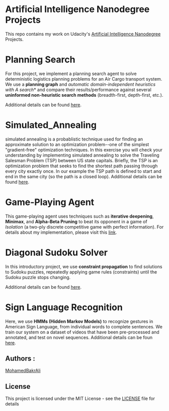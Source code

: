 Artificial Intelligence Nanodegree Projects
===========================================
This repo contains my work on Udacity's [Artificial Intelligence Nanodegree](https://www.udacity.com/course/artificial-intelligence-nanodegree--nd889) Projects.

# Planning Search

For this project, we implement a planning search agent to solve deterministic logistics planning problems for an Air Cargo transport system. We use a **planning graph** and **automatic domain-independent heuristics with A* search** and compare their results/performance against several **uninformed non-heuristic search methods** (breadth-first, depth-first, etc.).

Additional details can be found [here](./AIND-Planning/README.md).

# Simulated_Annealing

simulated annealing is a probablistic technique used for finding an approximate solution to an optimization problem--one of the simplest "gradient-free" optimization techniques. In this exercise you will check your understanding by implementing simulated annealing to solve the Traveling Salesman Problem (TSP) between US state capitals.  Briefly, the TSP is an optimization problem that seeks to find the shortest path passing through every city exactly once.  In our example the TSP path is defined to start and end in the same city (so the path is a closed loop).
Additional details can be found [here](./AIND-Planning/README.md).

# Game-Playing Agent

This game-playing agent uses techniques such as **iterative deepening**, **Minimax**, and **Alpha-Beta Pruning** to beat its opponent in a game of *Isolation* (a two-ply discrete competitive game with perfect information).
For details about my implementation, please visit this [link](./AIND-Isolation/README.md).

# Diagonal Sudoku Solver

In this introductory project, we use **constraint propagation** to find solutions to Sudoku puzzles, repeatedly applying game rules (constraints) until the Sudoku puzzle stops changing.

Additional details can be found [here](./AIND-Sudoku-solution/README.md).


# Sign Language Recognition

Here, we use **HMMs (Hidden Markov Models)** to recognize gestures in American Sign Language, from individual words to complete sentences. We train our system on a dataset of videos that have been pre-processed and annotated, and test on novel sequences.
Additional details can be foun [here](./AIND-Recognizer/README.md).


## Authors :
[MohamedBakrAli](https://github.com/MohamedBakrAli)

## License

This project is licensed under the MIT License - see the [LICENSE](LICENSE) file for details
